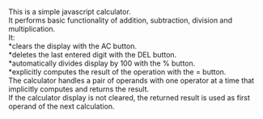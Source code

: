 This is a simple javascript calculator.  
It performs basic functionality of addition, subtraction, division and multiplication.  
It:   
    *clears the display with the AC button.  
    *deletes the last entered digit with the DEL button.  
    *automatically divides display by 100 with the % button.  
    *explicitly computes the result of the operation with the = button.  
The calculator handles a pair of operands with one operator at a time that implicitly computes and returns the result.  
If the calculator display is not cleared, the returned result is used as first operand of the next calculation.  